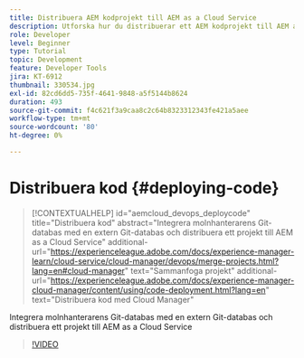```yaml
---
title: Distribuera AEM kodprojekt till AEM as a Cloud Service
description: Utforska hur du distribuerar ett AEM kodprojekt till AEM as a Cloud Service med Cloud Manager.
role: Developer
level: Beginner
type: Tutorial
topic: Development
feature: Developer Tools
jira: KT-6912
thumbnail: 330534.jpg
exl-id: 82cd6dd5-735f-4641-9848-a5f5144b8624
duration: 493
source-git-commit: f4c621f3a9caa8c2c64b8323312343fe421a5aee
workflow-type: tm+mt
source-wordcount: '80'
ht-degree: 0%

---
```


# Distribuera kod {#deploying-code}

>[!CONTEXTUALHELP]
>id="aemcloud_devops_deploycode"
>title="Distribuera kod"
>abstract="Integrera molnhanterarens Git-databas med en extern Git-databas och distribuera ett projekt till AEM as a Cloud Service"
>additional-url="https://experienceleague.adobe.com/docs/experience-manager-learn/cloud-service/cloud-manager/devops/merge-projects.html?lang=en#cloud-manager" text="Sammanfoga projekt"
>additional-url="https://experienceleague.adobe.com/docs/experience-manager-cloud-manager/content/using/code-deployment.html?lang=en" text="Distribuera kod med Cloud Manager"

Integrera molnhanterarens Git-databas med en extern Git-databas och distribuera ett projekt till AEM as a Cloud Service

>[!VIDEO](https://video.tv.adobe.com/v/330534?quality=12&learn=on)
